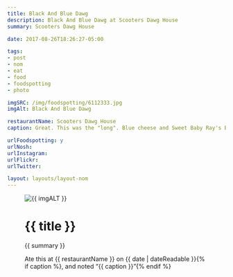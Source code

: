 ```yaml
---
title: Black And Blue Dawg
description: Black And Blue Dawg at Scooters Dawg House
summary: Scooters Dawg House

date: 2017-08-26T18:26:27-05:00

tags:
- post
- nom
- eat
- food
- foodspotting
- photo

imgSRC: /img/foodspotting/6112333.jpg
imgAlt: Black And Blue Dawg

restaurantName: Scooters Dawg House
caption: Great. This was the "long". Blue cheese and Sweet Baby Ray's BBQ sauce.

urlFoodspotting: y
urlNosh:
urlInstagram:
urlFlickr:
urlTwitter:

layout: layouts/layout-nom
---
```

<figure class="nom">
	<img class="u-photo img-border" src="{{ imgSRC }}" alt="{{ imgALT }}">
	<figcaption>
		<h1 class="title p-name">{{ title }}</h1>
		<p class="summary">{{ summary }}</p>
		<p>Ate this at {{ restaurantName }} on <time class="dt-published" datetime="{{ date | dateIso }}">{{ date | dateReadable }}</time>{% if caption %}, and noted <q class="caption">{{ caption }}</q>{% endif %}
	</figcaption>
</figure>